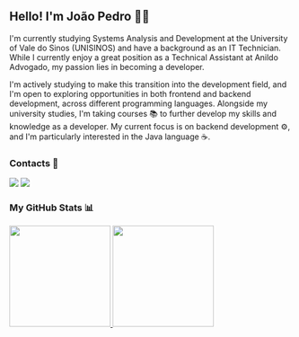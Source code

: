 ## Hello! I'm João Pedro 👨‍💻

I'm currently studying Systems Analysis and Development at the University of Vale do Sinos (UNISINOS) and have a background as an IT Technician. While I currently enjoy a great position as a Technical Assistant at Anildo Advogado, my passion lies in becoming a developer.

I'm actively studying to make this transition into the development field, and I'm open to exploring opportunities in both frontend and backend development, across different programming languages. Alongside my university studies, I'm taking courses 📚 to further develop my skills and knowledge as a developer. My current focus is on backend development ⚙️, and I'm particularly interested in the Java language ☕.

### Contacts 🔗
<div>
<a href = "mailto:joaooliveiratecnicosl@gmail.com"><img loading="lazy" src="https://img.shields.io/badge/Gmail-D14836?style=for-the-badge&logo=gmail&logoColor=white" target="_blank"></a>
<a href="https://www.linkedin.com/in/joão-pedro-736b98144/" target="_blank"><img loading="lazy" src="https://img.shields.io/badge/-LinkedIn-%230077B5?style=for-the-badge&logo=linkedin&logoColor=white" target="_blank"></a>   
</div>

### My GitHub Stats 📊
<div>
<a href="https://github.com/oJoaoPeOliveira">
<img loading="lazy" height="180em" src="https://github-readme-stats.vercel.app/api/top-langs/?username=oJoaoPeOliveira&layout=compact&langs_count=7&theme=dracula"/>
<img loading="lazy" height="180em" src="https://github-readme-stats.vercel.app/api?username=oJoaoPeOliveira&show_icons=true&theme=dracula&include_all_commits=true&count_private=true"/>
</div>

